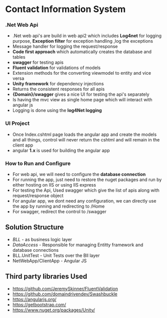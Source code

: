  
# Contact Information System

### .Net Web Api
- .Net web api's are build in web api2 which includes **Log4net** for logging purpose, **Exception filter** for exception handling ,log the exceptions
- Message handler for logging the request/response
- **Code first approach** which automatically creates the database and tables
- **swagger** for testing apis
- **Fluent validation** for validations of models
- Extension methods for the converting viewmodel to entity and vice versa
- **Unity framework**  for dependency injections
- Returns the consistent responses for all apis
- **{Domain}/swagger** gives a nice UI for testing the api's separately
- Is having the mvc view as single home page which will interact with angular js
- Logging  is done using the **log4Net logging**

### UI Project
- Once Index.cshtml page loads the angular app and create the models and all things, control will never return the cshtml and will remain in the client app
- angular **1.x** is used for building the angular app
 

### How to Run and Configure
- For web api, we will need to configure the **database connection**
- For running the app, just need to restore the nuget packages and run by either hosting on IIS or using IIS express
- For testing the Api, Used swagger which give the list of apis along with request/response object 
- For angular app, we dont need any configuration, we can directly use the app by running and redirecting to /Home
- For swagger, redirect the control to /swagger

## Solution Structure
- *BLL* - as business logic layer
- *DataAccess* - Responsible for managing Entitty framework and database connections
- BLL.UnitTest - Unit Tests over the Bll layer
- NetWebApp/ClientApp - Angular JS

## Third party libraries Used
- https://github.com/JeremySkinner/FluentValidation
- https://github.com/domaindrivendev/Swashbuckle
- https://angularjs.org/
- https://getbootstrap.com/
- https://www.nuget.org/packages/Unity/
